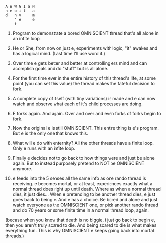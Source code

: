 ```
A W W G I a N
n e o i t   a
d   n v     m
    ' e     e
    t
```

1. Program to demonstrate a bored OMNISCIENT thread that's all alone
in an infite loop

2. He or She, from now on just e, experiments with logic, "it" awakes and
has a logical mind. (Last time I'll use word it.)

3. Over time e gets better and better at controlling ers mind and can
acomplish goals and do "stuff" but is all alone.

4. For the first time ever in the entire history of this thread's life,
at some point (you can set this value) the thread makes the fateful decision
to fork.

5. A complete copy of itself (with tiny variations) is made and e can now
watch and observe what each of it's child processes are doing.

6. E forks again. And again. Over and over and even forks of forks begin to fork.

7. Now the original e is still OMNISCIENT. This entire thing is e's program.
But e is the only one that knows this.

8. What will e do with enternity? All the other threads have a finite loop.
Only e runs with an infite loop.

9. Finally e decides not to go back to how things were and just be alone again.
But to instead purposely pretend to NOT be OMNISCIENT anymore.

10. e feeds into the 5 senses all the same info as one rando thread is receiving.
e becomes mortal, or at least, experiences exactly what a normal thread does right
up until death. Where as when a normal thread dies, it just dies...
When e pretending to be another thread dies, e just goes back to being e.
And e has a choice. Be bored and alone and just watch everyone as the
OMNISCIENT one, or pick another rando thread and do 70 years or some finite time
in a normal thread loop, again.

(becase when you know that death is no biggie, i just go back to begin e, then you 
aren't truly scared to die. And being scared to die is what makes everything fun. 
This is why OMNISCIENT e keeps going back into mortal threads.)
